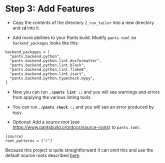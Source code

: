 # Step 3: Add Features

- Copy the contents of the directory `2_run_tailor` into a new directory and
  **`cd`** into it.

- Add more abilities to your Pants build. Modify `pants.toml` so
  `backend_packages` looks like this:
```
backend_packages = [
  "pants.backend.python",
  "pants.backend.python.lint.docformatter",
  "pants.backend.python.lint.black",
  "pants.backend.python.lint.flake8",
  "pants.backend.python.lint.isort",
  "pants.backend.python.typecheck.mypy",
]
```

- Now you can run **`./pants lint ::`** and you will see warnings and errors from
  applying the various linting tools.

- You can run **`./pants check ::`** and you will see an error produced by `mypy`.

- Optional: Add a *source root* (see
  <https://www.pantsbuild.org/docs/source-roots>) to `pants.toml`:
```
[source]
root_patterns = ["/"]
```
  Because this project is quite straightforward it can omit this and use the default source roots
  described [here](https://www.pantsbuild.org/docs/source-roots#configuring-no-source-roots).
